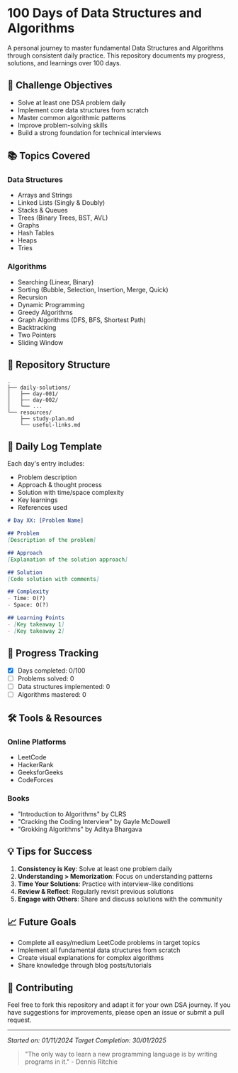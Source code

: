 # 100 Days of Data Structures and Algorithms

A personal journey to master fundamental Data Structures and Algorithms through consistent daily practice. This repository documents my progress, solutions, and learnings over 100 days.

## 🎯 Challenge Objectives

- Solve at least one DSA problem daily
- Implement core data structures from scratch
- Master common algorithmic patterns
- Improve problem-solving skills
- Build a strong foundation for technical interviews

## 📚 Topics Covered

### Data Structures
- Arrays and Strings
- Linked Lists (Singly & Doubly)
- Stacks & Queues
- Trees (Binary Trees, BST, AVL)
- Graphs
- Hash Tables
- Heaps
- Tries

### Algorithms
- Searching (Linear, Binary)
- Sorting (Bubble, Selection, Insertion, Merge, Quick)
- Recursion
- Dynamic Programming
- Greedy Algorithms
- Graph Algorithms (DFS, BFS, Shortest Path)
- Backtracking
- Two Pointers
- Sliding Window

## 📂 Repository Structure

```
.
├── daily-solutions/
│   ├── day-001/
│   ├── day-002/
│   └── ...
└── resources/
    ├── study-plan.md
    └── useful-links.md
```

## 📝 Daily Log Template

Each day's entry includes:
- Problem description
- Approach & thought process
- Solution with time/space complexity
- Key learnings
- References used

```markdown
# Day XX: [Problem Name]

## Problem
[Description of the problem]

## Approach
[Explanation of the solution approach]

## Solution
[Code solution with comments]

## Complexity
- Time: O(?)
- Space: O(?)

## Learning Points
- [Key takeaway 1]
- [Key takeaway 2]
```

## 🚀 Progress Tracking

- [x] Days completed: 0/100
- [ ] Problems solved: 0
- [ ] Data structures implemented: 0
- [ ] Algorithms mastered: 0

## 🛠️ Tools & Resources

### Online Platforms
- LeetCode
- HackerRank
- GeeksforGeeks
- CodeForces

### Books
- "Introduction to Algorithms" by CLRS
- "Cracking the Coding Interview" by Gayle McDowell
- "Grokking Algorithms" by Aditya Bhargava

## 💡 Tips for Success

1. **Consistency is Key**: Solve at least one problem daily
2. **Understanding > Memorization**: Focus on understanding patterns
3. **Time Your Solutions**: Practice with interview-like conditions
4. **Review & Reflect**: Regularly revisit previous solutions
5. **Engage with Others**: Share and discuss solutions with the community

## 📈 Future Goals

- Complete all easy/medium LeetCode problems in target topics
- Implement all fundamental data structures from scratch
- Create visual explanations for complex algorithms
- Share knowledge through blog posts/tutorials

## 🤝 Contributing

Feel free to fork this repository and adapt it for your own DSA journey. If you have suggestions for improvements, please open an issue or submit a pull request.

---

*Started on: 01/11/2024* 
*Target Completion: 30/01/2025*

> "The only way to learn a new programming language is by writing programs in it." - Dennis Ritchie